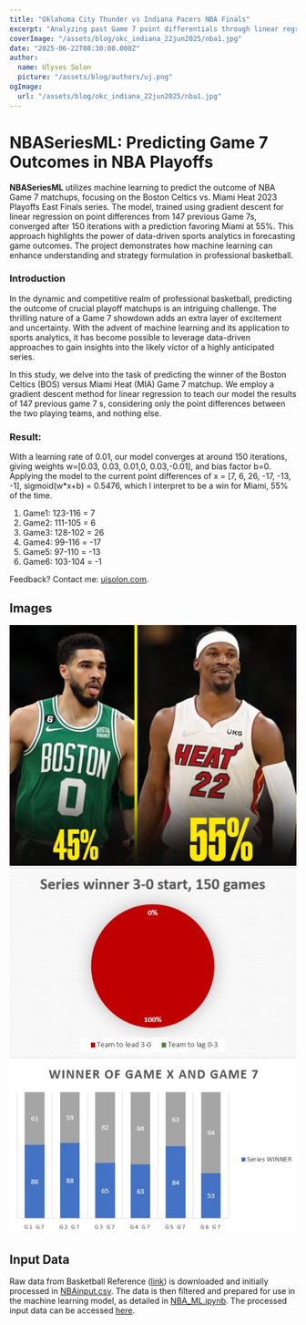 ```yaml
---
title: "Oklahoma City Thunder vs Indiana Pacers NBA Finals"
excerpt: "Analyzing past Game 7 point differentials through linear regression yields a 71% win probability for Oklahoma versus Indiana."
coverImage: "/assets/blog/okc_indiana_22jun2025/nba1.jpg"
date: "2025-06-22T08:30:00.000Z"
author:
  name: Ulyses Solon
  picture: "/assets/blog/authors/uj.png"
ogImage:
  url: "/assets/blog/okc_indiana_22jun2025/nba1.jpg"
---
```


# NBASeriesML: Predicting Game 7 Outcomes in NBA Playoffs

**NBASeriesML** utilizes machine learning to predict the outcome of NBA Game 7 matchups, focusing on the Boston Celtics vs. Miami Heat 2023 Playoffs East Finals series. The model, trained using gradient descent for linear regression on point differences from 147 previous Game 7s, converged after 150 iterations with a prediction favoring Miami at 55%. This approach highlights the power of data-driven sports analytics in forecasting game outcomes. The project demonstrates how machine learning can enhance understanding and strategy formulation in professional basketball.

### Introduction
In the dynamic and competitive realm of professional basketball, predicting the outcome of crucial playoff matchups is an intriguing challenge. The thrilling nature of a Game 7 showdown adds an extra layer of excitement and uncertainty. With the advent of machine learning and its application to sports analytics, it has become possible to leverage data-driven approaches to gain insights into the likely victor of a highly anticipated series.

In this study, we delve into the task of predicting the winner of the Boston Celtics (BOS) versus Miami Heat (MIA) Game 7 matchup. We employ a gradient descent method for linear regression to teach our model the results of 147 previous game 7 s, considering only the point differences between the two playing teams, and nothing else.

### Result:

With a learning rate of 0.01, our model converges at around 150 iterations, giving weights w=[0.03, 0.03, 0.01,0, 0.03,-0.01], and bias factor b=0.
Applying the model to the current point differences of x = [7, 6, 26, -17, -13, -1], sigmoid(w*x+b) = 0.5476, which I interpret to be a win for Miami, 55% of the time.
1. Game1: 123-116 = 7
2. Game2: 111-105 = 6
3. Game3: 128-102 = 26
4. Game4: 99-116 = -17
5. Game5: 97-110 = -13
6. Game6: 103-104 = -1

Feedback? Contact me: [ujsolon.com](https://ujsolon.com/).

## Images

![nba1.jpg](public\assets\blog\boston_miami_30may2023\nba1.jpg "Miami is favored ay 55%")
![nba1.jpg](public\assets\blog\boston_miami_30may2023\nba2.jpg "Previous 150 series starting 3-0 results in a win for the leading team.")
![nba1.jpg](public\assets\blog\boston_miami_30may2023\nba3.jpg "Winner of games 1, 2 and 5 correlates to a game 7 win.")


## Input Data

Raw data from Basketball Reference ([link](https://www.basketball-reference.com/playoffs/series.html)) is downloaded and initially processed in [NBAinput.csv](https://github.com/ujsolon/NBASeriesML/blob/main/NBAinput.csv). The data is then filtered and prepared for use in the machine learning model, as detailed in [NBA_ML.ipynb](https://github.com/ujsolon/NBASeriesML/blob/main/NBA_ML.ipynb). The processed input data can be accessed [here](https://github.com/ujsolon/NBASeriesML/blob/main/NBAinput.csv).
